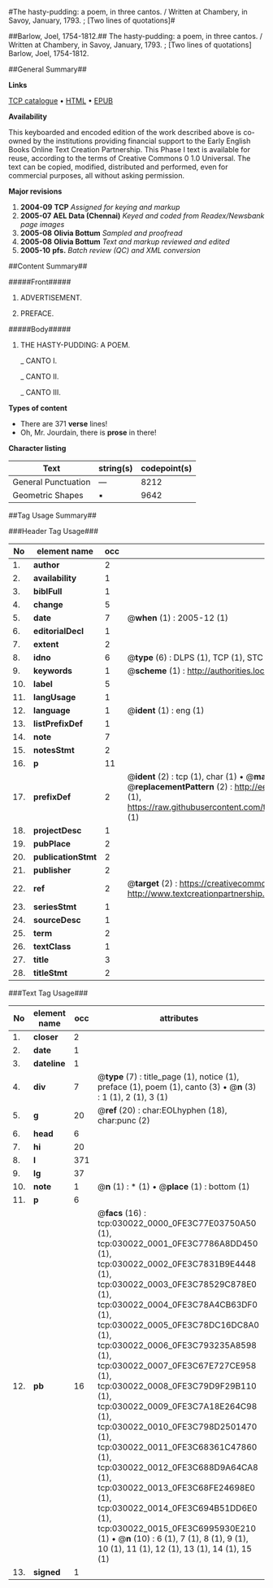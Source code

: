 #The hasty-pudding: a poem, in three cantos. / Written at Chambery, in Savoy, January, 1793. ; [Two lines of quotations]#

##Barlow, Joel, 1754-1812.##
The hasty-pudding: a poem, in three cantos. / Written at Chambery, in Savoy, January, 1793. ; [Two lines of quotations]
Barlow, Joel, 1754-1812.

##General Summary##

**Links**

[TCP catalogue](http://www.ota.ox.ac.uk/tcp/)  • 
[HTML](http://tei.it.ox.ac.uk/tcp/Texts-HTML/free/N22/N22715.html)  • 
[EPUB](http://tei.it.ox.ac.uk/tcp/Texts-EPUB/free/N22/N22715.epub)

**Availability**

This keyboarded and encoded edition of the
	       work described above is co-owned by the institutions
	       providing financial support to the Early English Books
	       Online Text Creation Partnership. This Phase I text is
	       available for reuse, according to the terms of Creative
	       Commons 0 1.0 Universal. The text can be copied,
	       modified, distributed and performed, even for
	       commercial purposes, all without asking permission.

**Major revisions**

1. __2004-09__ __TCP__ *Assigned for keying and markup*
1. __2005-07__ __AEL Data (Chennai)__ *Keyed and coded from Readex/Newsbank page images*
1. __2005-08__ __Olivia Bottum__ *Sampled and proofread*
1. __2005-08__ __Olivia Bottum__ *Text and markup reviewed and edited*
1. __2005-10__ __pfs.__ *Batch review (QC) and XML conversion*

##Content Summary##

#####Front#####

1. ADVERTISEMENT.

1. PREFACE.

#####Body#####

1. THE HASTY-PUDDING: A POEM.

    _ CANTO I.

    _ CANTO II.

    _ CANTO III.

**Types of content**

  * There are 371 **verse** lines!
  * Oh, Mr. Jourdain, there is **prose** in there!

**Character listing**


|Text|string(s)|codepoint(s)|
|---|---|---|
|General Punctuation|—|8212|
|Geometric Shapes|▪|9642|

##Tag Usage Summary##

###Header Tag Usage###

|No|element name|occ|attributes|
|---|---|---|---|
|1.|__author__|2||
|2.|__availability__|1||
|3.|__biblFull__|1||
|4.|__change__|5||
|5.|__date__|7| @__when__ (1) : 2005-12 (1)|
|6.|__editorialDecl__|1||
|7.|__extent__|2||
|8.|__idno__|6| @__type__ (6) : DLPS (1), TCP (1), STC (1), NOTIS (1), IMAGE-SET (1), EVANS-CITATION (1)|
|9.|__keywords__|1| @__scheme__ (1) : http://authorities.loc.gov/ (1)|
|10.|__label__|5||
|11.|__langUsage__|1||
|12.|__language__|1| @__ident__ (1) : eng (1)|
|13.|__listPrefixDef__|1||
|14.|__note__|7||
|15.|__notesStmt__|2||
|16.|__p__|11||
|17.|__prefixDef__|2| @__ident__ (2) : tcp (1), char (1)  •  @__matchPattern__ (2) : ([0-9\-]+):([0-9IVX]+) (1), (.+) (1)  •  @__replacementPattern__ (2) : http://eebo.chadwyck.com/downloadtiff?vid=$1&page=$2 (1), https://raw.githubusercontent.com/textcreationpartnership/Texts/master/tcpchars.xml#$1 (1)|
|18.|__projectDesc__|1||
|19.|__pubPlace__|2||
|20.|__publicationStmt__|2||
|21.|__publisher__|2||
|22.|__ref__|2| @__target__ (2) : https://creativecommons.org/publicdomain/zero/1.0/ (1), http://www.textcreationpartnership.org/docs/. (1)|
|23.|__seriesStmt__|1||
|24.|__sourceDesc__|1||
|25.|__term__|2||
|26.|__textClass__|1||
|27.|__title__|3||
|28.|__titleStmt__|2||


###Text Tag Usage###

|No|element name|occ|attributes|
|---|---|---|---|
|1.|__closer__|2||
|2.|__date__|1||
|3.|__dateline__|1||
|4.|__div__|7| @__type__ (7) : title_page (1), notice (1), preface (1), poem (1), canto (3)  •  @__n__ (3) : 1 (1), 2 (1), 3 (1)|
|5.|__g__|20| @__ref__ (20) : char:EOLhyphen (18), char:punc (2)|
|6.|__head__|6||
|7.|__hi__|20||
|8.|__l__|371||
|9.|__lg__|37||
|10.|__note__|1| @__n__ (1) : * (1)  •  @__place__ (1) : bottom (1)|
|11.|__p__|6||
|12.|__pb__|16| @__facs__ (16) : tcp:030022_0000_0FE3C77E03750A50 (1), tcp:030022_0001_0FE3C7786A8DD450 (1), tcp:030022_0002_0FE3C7831B9E4448 (1), tcp:030022_0003_0FE3C78529C878E0 (1), tcp:030022_0004_0FE3C78A4CB63DF0 (1), tcp:030022_0005_0FE3C78DC16DC8A0 (1), tcp:030022_0006_0FE3C793235A8598 (1), tcp:030022_0007_0FE3C67E727CE958 (1), tcp:030022_0008_0FE3C79D9F29B110 (1), tcp:030022_0009_0FE3C7A18E264C98 (1), tcp:030022_0010_0FE3C798D2501470 (1), tcp:030022_0011_0FE3C68361C47860 (1), tcp:030022_0012_0FE3C688D9A64CA8 (1), tcp:030022_0013_0FE3C68FE24698E0 (1), tcp:030022_0014_0FE3C694B51DD6E0 (1), tcp:030022_0015_0FE3C6995930E210 (1)  •  @__n__ (10) : 6 (1), 7 (1), 8 (1), 9 (1), 10 (1), 11 (1), 12 (1), 13 (1), 14 (1), 15 (1)|
|13.|__signed__|1||
